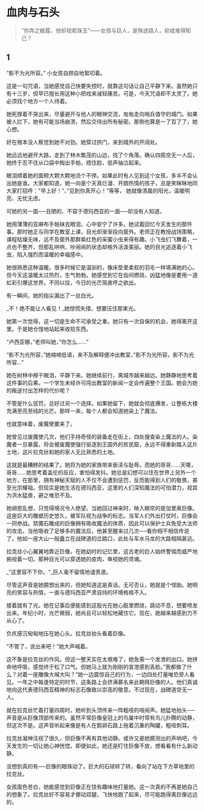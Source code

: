 # 血肉与石头

> “你弃之敝履，他却视若珠玉”——女孩与巨人，是殊途路人，抑或难得知己？

## 1

“影不为光所容。” 小女孩自顾自地絮叨着。

这是一句咒语，当她感觉自己快要失控时，就靠这句话让自己平静下来。虽然她只有十三岁，但早已擅长用这种小把戏来减轻痛苦。可是，今天咒语却不太灵了。她必须找个地方一个人待着。

她死撑着不哭出来，尽量避开与他人的眼神交流，匆匆走向哨兵值守的城门。如果被人拦下，她有可能当场崩溃，然后交待出所有秘密。那倒也算是一了百了了，她心想。

好在根本没人察觉到她不对劲。她穿过拱门，来到城外的开阔处。

她远远地避开大路，走到了林木繁茂的山边，找了个角落。确认四周空无一人后，她终于忍不住从口袋中掏出手帕，捂住脸，低声抽泣起来。

眼泪顺着她的面颊大颗大颗地流个不停。如果此时有人见到这个女孩，多半不会认出她是谁。大家都知道，她一向是个天真烂漫、开朗热情的孩子，总是笑眯眯地同大家打招呼：”早上好！”、”见到你真开心！”等等， 她就像清晨的阳光，温暖明亮、无忧无虑。

可她的另一面──丑陋的、不容于德玛西亚的一面──却没有人知道。

她用薄薄的亚麻布手帕抹去眼泪，心中安宁了许多。她试着回忆今天发生的那件事。那时她正与同学在教室上课，目光却渐渐投向窗外。老师正在教授战场策略，课程枯燥无味，远不及窗外那群紫红色的采蜜小虫来得有趣。小飞虫们飞舞着，一点也不整齐，但那乱哄哄、吵闹闹的状态却格外活泼美丽。她的目光追逐着小飞虫，陷入强烈而温暖的幸福感中。

她很熟悉这种温暖。很多时候它是温驯的，像床垫里柔软的羽毛一样填满她的心。但今天这温暖太过热烈，生气勃勃。她感觉到它在齿间燃烧，凶猛地像是要用一道虹彩引爆这世界。不同以往，今日的光芒简直呼之欲出。

有一瞬间，她的指尖漏出了一丝白光。

_不！绝不能让人看见！_她惊慌失措，想要压住那束光。

她第一次觉得，这一切是生命不可承受之重。她只有一次自保的机会，她得离开这里。于是她仓惶地站起来收拾东西。

“卢西亚娜，”老师叫她，”你怎么……”

“影不为光所容，”她喃喃低语，来不及解释便冲出教室，”影不为光所容，影不为光所容...”

她在树林中擦干眼泪，平静下来。她继续前行，离城市越来越远。她静静地思考着这件事的后果。一个学生未经许可闯出教室的新闻一定会传遍整个王国。她会为她的叛逆付出怎样的代价呢？

不管是什么惩罚，总好过另一个选择。如果她留下，她就会彻底爆发，让整栋大楼充满至亮至纯的光芒。那样一来，每个人都会知道她染上了魔法。

也就意味着，废魔使要来了。

她曾见过废魔使几次，他们手持奇怪的装备走在街上，四处搜查染上魔法的人。染魔者一旦暴露，将会被废魔使强行驱逐到王国外的贫民窟，永远不得重新踏入这片土地，这片拉克丝和她的家人无比熟悉的土地。

这就是最糟糕的结果了。她将为她的家族带来亵渎与耻辱。而她的哥哥……天哪，哥哥……她思考着盖伦的反应，害怕得发抖。她总是幻想可以住在世界上另外一个地方，在那里，拥有神秘天赋的人不仅不会遭到惩罚，反而能得到人们的敬畏，甚至光宗耀祖。但现实是她生活在德玛西亚，这里的人们深知魔法的可怕潜力，视其为洪水猛兽，避之唯恐不及。

她胡思乱想，只觉得境况令人绝望。当她回过神来时，映入眼帘的是加里奥巨像。这座巨大的雕塑历史悠久，被军队视为战争的标志。当军人们外出打仗时，巨像会一同参战。禁魔石雕成的巨像拥有吸收魔法的体质，因此可以保护士兵免受大法师的攻击。当他吸收了足够多的魔法后，他甚至醒来过几次──看你相不相信传说了。他如一座大山一般矗立在战碑道的岔路口，此处与车水马龙的大路相隔甚远。

拉克丝小心翼翼地靠近巨像。在她幼时的记忆里，这古老的巨人始终警惕而威严地俯视着一切。那种目光可以穿透她的皮肉，审视她的灵魂。

_“这里容不下你。“_巨人毫不留情地谴责道。

尽管这声音是她臆想出来的，但她知道这是真话。无可否认，她就是个怪胎。她明亮的笑容与热情，一直与德玛西亚严肃自持的环境格格不入。

接着就有了光。她在记事后便能感到这股光在她心脏里燃烧，跳动不息，想要喷发出来。年纪小时，光芒微弱，她尚且可以轻松地藏住它。现在，她越来越感到力不从心了。

负疚感沉甸甸地压在她心头。拉克丝抬头看着巨像。

“不管了，说出来吧！”她大声喊着。

这不象是拉克丝的作风。但这一整天实在太艰难了，她急需一个发泄的出口。她拼命地呼吸，感觉终于松了口气。但她马上就为刚刚的宣泄感到丢脸。”我都做了什么？对着一座雕像大喊大叫？”她一边震惊自己的行为，一边四处打量唯恐旁人看见。一年之中每逢特定的时节，这条路上会挤满慕名来此朝拜巨像的人。他们真诚地向这代表德玛西亚精神的标志石像致以崇高的敬意。不过现在，战碑道空无一人。

就在拉克丝忙着打量四周时，她听到头顶传来一阵粗哑的喧闹声。她猛地抬头──声音是从巨像顶部传来的。虽然平常巨像皇冠上的鸟巢中时常有鸟儿扑腾的动静，但这次不是。这声音听起来像是有人在鹅卵石路上拖着沉重的陶罐，粗哑刺耳。

拉克丝凝神注视了很久，但巨像不再有其他动静。或许又是她臆测出的声响吧，今天发生的一切让她心神恍惚。即便如此，她还是盯住巨像不放，想看看有什么新动静。

没想到真的有──巨像的眼珠动了。巨大的石球转了转，看向了站在下方草地里的拉克丝。

女孩面色苍白，她能感觉到巨像正在饶有趣味地打量她。这一次真的不再是她自己的想象了。拉克丝好不容易才挪动双腿，飞快地跑了起来，尽可能跑得离巨像远远的。

